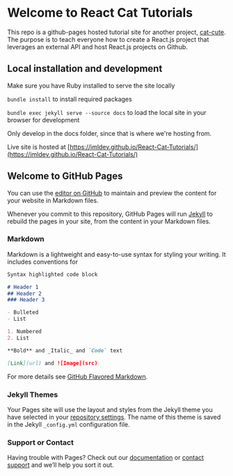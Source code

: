 # Welcome to React Cat Tutorials

This repo is a github-pages hosted tutorial site for another project, [cat-cute](https://github.com/JMLdev/cat-cute). The purpose is to teach everyone how to create a React.js project that leverages an external API and host React.js projects on Github.

## Local installation and development

Make sure you have Ruby installed to serve the site locally

`bundle install` to install required packages

`bundle exec jekyll serve --source docs` to load the local site in your browser for development

Only develop in the docs folder, since that is where we're hosting from.

Live site is hosted at [https://jmldev.github.io/React-Cat-Tutorials/](https://jmldev.github.io/React-Cat-Tutorials/)

## Welcome to GitHub Pages

You can use the [editor on GitHub](https://github.com/JMLdev/React-Cat-Tutorials/edit/master/README.md) to maintain and preview the content for your website in Markdown files.

Whenever you commit to this repository, GitHub Pages will run [Jekyll](https://jekyllrb.com/) to rebuild the pages in your site, from the content in your Markdown files.

### Markdown

Markdown is a lightweight and easy-to-use syntax for styling your writing. It includes conventions for

```markdown
Syntax highlighted code block

# Header 1
## Header 2
### Header 3

- Bulleted
- List

1. Numbered
2. List

**Bold** and _Italic_ and `Code` text

[Link](url) and ![Image](src)
```

For more details see [GitHub Flavored Markdown](https://guides.github.com/features/mastering-markdown/).

### Jekyll Themes

Your Pages site will use the layout and styles from the Jekyll theme you have selected in your [repository settings](https://github.com/JMLdev/React-Cat-Tutorials/settings). The name of this theme is saved in the Jekyll `_config.yml` configuration file.

### Support or Contact

Having trouble with Pages? Check out our [documentation](https://help.github.com/categories/github-pages-basics/) or [contact support](https://github.com/contact) and we’ll help you sort it out.
